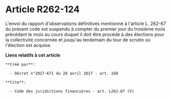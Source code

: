 # Article R262-124

L'envoi du rapport d'observations définitives mentionné à l'article L. 262-67 du présent code est suspendu à compter du
premier jour du troisième mois précédant le mois au cours duquel il doit être procédé à des élections pour la collectivité
concernée et jusqu'au lendemain du tour de scrutin où l'élection est acquise.

**Liens relatifs à cet article**

	**Créé par**:

	  - Décret n°2017-671 du 28 avril 2017 - art. 168

	**Cite**:

	  - Code des juridictions financières - art. L262-67 (V)
